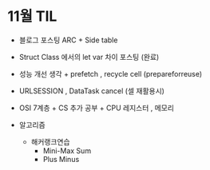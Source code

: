 # 11월 TIL
* 블로그 포스팅 ARC + Side table
* Struct Class 에서의 let var 차이 포스팅 (완료)
* 성능 개선 생각 + prefetch , recycle cell (prepareforreuse)
* URLSESSION , DataTask cancel (셀 재활용시)
* OSI 7계층 + CS 추가 공부 + CPU 레지스터 , 메모리





* 알고리즘
  * 해커랭크연습
    * Mini-Max Sum
    * Plus Minus